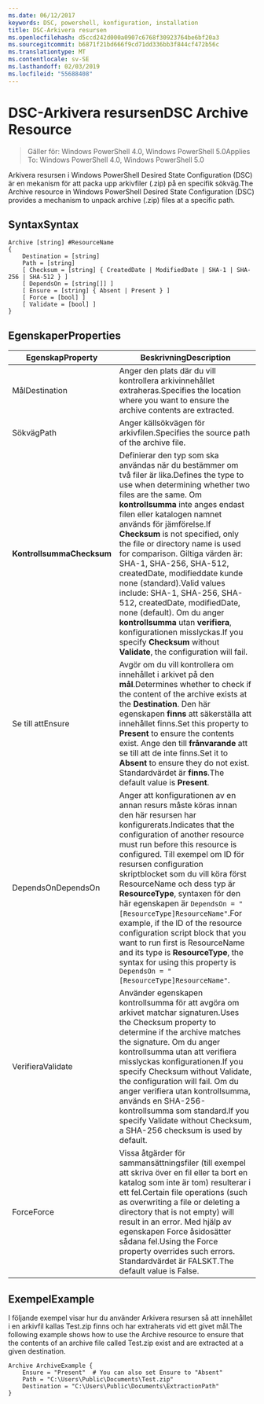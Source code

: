 ```yaml
---
ms.date: 06/12/2017
keywords: DSC, powershell, konfiguration, installation
title: DSC-Arkivera resursen
ms.openlocfilehash: d5ccd242d000a0907c6768f30923764be6bf20a3
ms.sourcegitcommit: b6871f21bd666f9cd71dd336bb3f844cf472b56c
ms.translationtype: MT
ms.contentlocale: sv-SE
ms.lasthandoff: 02/03/2019
ms.locfileid: "55688408"
---
```

# <a name="dsc-archive-resource"></a><span data-ttu-id="c68ca-103">DSC-Arkivera resursen</span><span class="sxs-lookup"><span data-stu-id="c68ca-103">DSC Archive Resource</span></span>

> <span data-ttu-id="c68ca-104">Gäller för: Windows PowerShell 4.0, Windows PowerShell 5.0</span><span class="sxs-lookup"><span data-stu-id="c68ca-104">Applies To: Windows PowerShell 4.0, Windows PowerShell 5.0</span></span>

<span data-ttu-id="c68ca-105">Arkivera resursen i Windows PowerShell Desired State Configuration (DSC) är en mekanism för att packa upp arkivfiler (.zip) på en specifik sökväg.</span><span class="sxs-lookup"><span data-stu-id="c68ca-105">The Archive resource in Windows PowerShell Desired State Configuration (DSC) provides a mechanism to unpack archive (.zip) files at a specific path.</span></span>

## <a name="syntax"></a><span data-ttu-id="c68ca-106">Syntax</span><span class="sxs-lookup"><span data-stu-id="c68ca-106">Syntax</span></span>
```MOF
Archive [string] #ResourceName
{
    Destination = [string]
    Path = [string]
    [ Checksum = [string] { CreatedDate | ModifiedDate | SHA-1 | SHA-256 | SHA-512 } ]
    [ DependsOn = [string[]] ]
    [ Ensure = [string] { Absent | Present } ]
    [ Force = [bool] ]
    [ Validate = [bool] ]
}
```

## <a name="properties"></a><span data-ttu-id="c68ca-107">Egenskaper</span><span class="sxs-lookup"><span data-stu-id="c68ca-107">Properties</span></span>

|  <span data-ttu-id="c68ca-108">Egenskap</span><span class="sxs-lookup"><span data-stu-id="c68ca-108">Property</span></span>  |  <span data-ttu-id="c68ca-109">Beskrivning</span><span class="sxs-lookup"><span data-stu-id="c68ca-109">Description</span></span>   |
|---|---|
| <span data-ttu-id="c68ca-110">Mål</span><span class="sxs-lookup"><span data-stu-id="c68ca-110">Destination</span></span>| <span data-ttu-id="c68ca-111">Anger den plats där du vill kontrollera arkivinnehållet extraheras.</span><span class="sxs-lookup"><span data-stu-id="c68ca-111">Specifies the location where you want to ensure the archive contents are extracted.</span></span>|
| <span data-ttu-id="c68ca-112">Sökväg</span><span class="sxs-lookup"><span data-stu-id="c68ca-112">Path</span></span>| <span data-ttu-id="c68ca-113">Anger källsökvägen för arkivfilen.</span><span class="sxs-lookup"><span data-stu-id="c68ca-113">Specifies the source path of the archive file.</span></span>|
| <span data-ttu-id="c68ca-114">__Kontrollsumma__</span><span class="sxs-lookup"><span data-stu-id="c68ca-114">__Checksum__</span></span>| <span data-ttu-id="c68ca-115">Definierar den typ som ska användas när du bestämmer om två filer är lika.</span><span class="sxs-lookup"><span data-stu-id="c68ca-115">Defines the type to use when determining whether two files are the same.</span></span> <span data-ttu-id="c68ca-116">Om __kontrollsumma__ inte anges endast filen eller katalogen namnet används för jämförelse.</span><span class="sxs-lookup"><span data-stu-id="c68ca-116">If __Checksum__ is not specified, only the file or directory name is used for comparison.</span></span> <span data-ttu-id="c68ca-117">Giltiga värden är: SHA-1, SHA-256, SHA-512, createdDate, modifieddate kunde none (standard).</span><span class="sxs-lookup"><span data-stu-id="c68ca-117">Valid values include: SHA-1, SHA-256, SHA-512, createdDate, modifiedDate, none (default).</span></span> <span data-ttu-id="c68ca-118">Om du anger __kontrollsumma__ utan __verifiera__, konfigurationen misslyckas.</span><span class="sxs-lookup"><span data-stu-id="c68ca-118">If you specify __Checksum__ without __Validate__, the configuration will fail.</span></span>|
| <span data-ttu-id="c68ca-119">Se till att</span><span class="sxs-lookup"><span data-stu-id="c68ca-119">Ensure</span></span>| <span data-ttu-id="c68ca-120">Avgör om du vill kontrollera om innehållet i arkivet på den __mål__.</span><span class="sxs-lookup"><span data-stu-id="c68ca-120">Determines whether to check if the content of the archive exists at the __Destination__.</span></span> <span data-ttu-id="c68ca-121">Den här egenskapen __finns__ att säkerställa att innehållet finns.</span><span class="sxs-lookup"><span data-stu-id="c68ca-121">Set this property to __Present__ to ensure the contents exist.</span></span> <span data-ttu-id="c68ca-122">Ange den till __frånvarande__ att se till att de inte finns.</span><span class="sxs-lookup"><span data-stu-id="c68ca-122">Set it to __Absent__ to ensure they do not exist.</span></span> <span data-ttu-id="c68ca-123">Standardvärdet är __finns__.</span><span class="sxs-lookup"><span data-stu-id="c68ca-123">The default value is __Present__.</span></span>|
| <span data-ttu-id="c68ca-124">DependsOn</span><span class="sxs-lookup"><span data-stu-id="c68ca-124">DependsOn</span></span> | <span data-ttu-id="c68ca-125">Anger att konfigurationen av en annan resurs måste köras innan den här resursen har konfigurerats.</span><span class="sxs-lookup"><span data-stu-id="c68ca-125">Indicates that the configuration of another resource must run before this resource is configured.</span></span> <span data-ttu-id="c68ca-126">Till exempel om ID för resursen configuration skriptblocket som du vill köra först ResourceName och dess typ är __ResourceType__, syntaxen för den här egenskapen är `DependsOn = "[ResourceType]ResourceName"`.</span><span class="sxs-lookup"><span data-stu-id="c68ca-126">For example, if the ID of the resource configuration script block that you want to run first is ResourceName and its type is __ResourceType__, the syntax for using this property is `DependsOn = "[ResourceType]ResourceName"`.</span></span>|
| <span data-ttu-id="c68ca-127">Verifiera</span><span class="sxs-lookup"><span data-stu-id="c68ca-127">Validate</span></span>| <span data-ttu-id="c68ca-128">Använder egenskapen kontrollsumma för att avgöra om arkivet matchar signaturen.</span><span class="sxs-lookup"><span data-stu-id="c68ca-128">Uses the Checksum property to determine if the archive matches the signature.</span></span> <span data-ttu-id="c68ca-129">Om du anger kontrollsumma utan att verifiera misslyckas konfigurationen.</span><span class="sxs-lookup"><span data-stu-id="c68ca-129">If you specify Checksum without Validate, the configuration will fail.</span></span> <span data-ttu-id="c68ca-130">Om du anger verifiera utan kontrollsumma, används en SHA-256-kontrollsumma som standard.</span><span class="sxs-lookup"><span data-stu-id="c68ca-130">If you specify Validate without Checksum, a SHA-256 checksum is used by default.</span></span>|
| <span data-ttu-id="c68ca-131">Force</span><span class="sxs-lookup"><span data-stu-id="c68ca-131">Force</span></span>| <span data-ttu-id="c68ca-132">Vissa åtgärder för sammansättningsfiler (till exempel att skriva över en fil eller ta bort en katalog som inte är tom) resulterar i ett fel.</span><span class="sxs-lookup"><span data-stu-id="c68ca-132">Certain file operations (such as overwriting a file or deleting a directory that is not empty) will result in an error.</span></span> <span data-ttu-id="c68ca-133">Med hjälp av egenskapen Force åsidosätter sådana fel.</span><span class="sxs-lookup"><span data-stu-id="c68ca-133">Using the Force property overrides such errors.</span></span> <span data-ttu-id="c68ca-134">Standardvärdet är FALSKT.</span><span class="sxs-lookup"><span data-stu-id="c68ca-134">The default value is False.</span></span>|

## <a name="example"></a><span data-ttu-id="c68ca-135">Exempel</span><span class="sxs-lookup"><span data-stu-id="c68ca-135">Example</span></span>

<span data-ttu-id="c68ca-136">I följande exempel visar hur du använder Arkivera resursen så att innehållet i en arkivfil kallas Test.zip finns och har extraherats vid ett givet mål.</span><span class="sxs-lookup"><span data-stu-id="c68ca-136">The following example shows how to use the Archive resource to ensure that the contents of an archive file called Test.zip exist and are extracted at a given destination.</span></span>

```
Archive ArchiveExample {
    Ensure = "Present"  # You can also set Ensure to "Absent"
    Path = "C:\Users\Public\Documents\Test.zip"
    Destination = "C:\Users\Public\Documents\ExtractionPath"
}
```